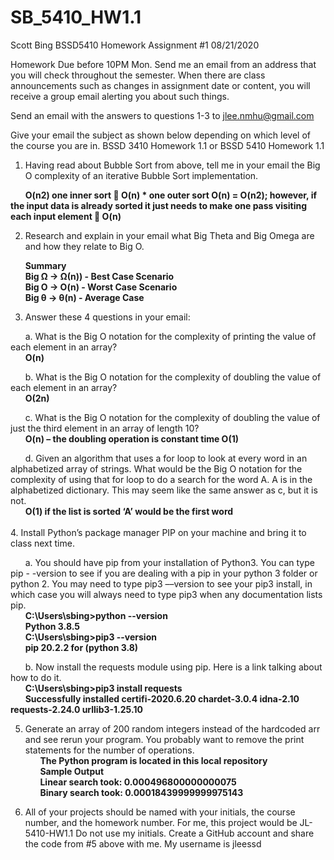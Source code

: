# SB_5410_HW1.1
Scott Bing BSSD5410 Homework Assignment #1
08/21/2020

Homework Due before 10PM Mon.
Send me an email from an address that you will check throughout the semester. When there are class announcements such as changes in assignment date or content, you will receive a group email alerting you about such things.

Send an email with the answers to questions 1-3 to jlee.nmhu@gmail.com

Give your email the subject as shown below depending on which level of the course you are in.
BSSD 3410 Homework 1.1 or
BSSD 5410 Homework 1.1

1.	Having read about Bubble Sort from above, tell me in your email the Big O complexity of an iterative Bubble Sort implementation.

&nbsp;&nbsp;&nbsp;&nbsp;&nbsp;&nbsp;**O(n2) one inner sort  O(n) * one outer sort O(n) = O(n2); however, if the input data is already sorted it just needs to make one pass visiting each input element  	O(n)**

2.	Research and explain in your email what Big Theta and Big Omega are and how they relate to Big O.

&nbsp;&nbsp;&nbsp;&nbsp;&nbsp;&nbsp;**Summary**<br>
&nbsp;&nbsp;&nbsp;&nbsp;&nbsp;&nbsp;**Big Ω &rarr; Ω(n)) - Best Case Scenario**<br>
&nbsp;&nbsp;&nbsp;&nbsp;&nbsp;&nbsp;**Big O &rarr; O(n) - Worst Case Scenario**<br>
&nbsp;&nbsp;&nbsp;&nbsp;&nbsp;&nbsp;**Big θ &rarr; θ(n)  - Average Case**<br>

3.	Answer these 4 questions in your email:

&nbsp;&nbsp;&nbsp;&nbsp;&nbsp;&nbsp;a.	What is the Big O notation for the complexity of printing the value of each element in an array?<br>
	&nbsp;&nbsp;&nbsp;&nbsp;&nbsp;&nbsp;**__O(n)__**

&nbsp;&nbsp;&nbsp;&nbsp;&nbsp;&nbsp;b.	What is the Big O notation for the complexity of doubling the value of each element in an array?<br>
	&nbsp;&nbsp;&nbsp;&nbsp;&nbsp;&nbsp;**__O(2n)__**

&nbsp;&nbsp;&nbsp;&nbsp;&nbsp;&nbsp;c.	What is the Big O notation for the complexity of doubling the value of just the third element in an array of length 10?<br>
	&nbsp;&nbsp;&nbsp;&nbsp;&nbsp;&nbsp;**__O(n) – the doubling operation is constant time O(1)__**

&nbsp;&nbsp;&nbsp;&nbsp;&nbsp;&nbsp;d.	Given an algorithm that uses a for loop to look at every word in an alphabetized array of strings. What would be the Big O notation for the complexity of using that for loop to do a search for the word A. A is in the alphabetized dictionary. This may seem like the same answer as c, but it is not.<br>
	&nbsp;&nbsp;&nbsp;&nbsp;&nbsp;&nbsp;**O(1)  if the list is sorted ‘A’ would be the first word**<br><br>
4.	Install Python’s package manager PIP on your machine and bring it to class next time.

&nbsp;&nbsp;&nbsp;&nbsp;&nbsp;&nbsp;a.	You should have pip from your installation of Python3.  You can type pip - -version to see if you are dealing with a pip in your python 3 folder or python 2. You may need to type pip3 &ndash;&ndash;version to see your pip3 install, in which case you will always need to type pip3 when any documentation lists pip.<br>
	&nbsp;&nbsp;&nbsp;&nbsp;&nbsp;&nbsp;**C:\Users\sbing>python --version**<br>
	&nbsp;&nbsp;&nbsp;&nbsp;&nbsp;&nbsp;**Python 3.8.5**<br>
	&nbsp;&nbsp;&nbsp;&nbsp;&nbsp;&nbsp;**C:\Users\sbing>pip3 --version**<br>
	&nbsp;&nbsp;&nbsp;&nbsp;&nbsp;&nbsp;**pip 20.2.2 for (python 3.8)**<br>

&nbsp;&nbsp;&nbsp;&nbsp;&nbsp;&nbsp;b.	Now install the requests module using pip. Here is a link talking about how to do it. <br>
	&nbsp;&nbsp;&nbsp;&nbsp;&nbsp;&nbsp;**C:\Users\sbing>pip3 install requests**<br>
	&nbsp;&nbsp;&nbsp;&nbsp;&nbsp;&nbsp;**Successfully installed certifi-2020.6.20 chardet-3.0.4 idna-2.10 requests-2.24.0 urllib3-1.25.10**<br>

5.	Generate an array of 200 random integers instead of the hardcoded arr and see rerun your program. You probably want to remove the print statements for the number of operations.<br>
	&nbsp;&nbsp;&nbsp;&nbsp;&nbsp;&nbsp;**The Python program is located in this local repository**<br><r>
	&nbsp;&nbsp;&nbsp;&nbsp;&nbsp;&nbsp;**Sample Output**<br>
	&nbsp;&nbsp;&nbsp;&nbsp;&nbsp;&nbsp;**Linear search took: 0.000496800000000075**<br>
	&nbsp;&nbsp;&nbsp;&nbsp;&nbsp;&nbsp;**Binary search took: 0.00018439999999975143**<br>


6.	All of your projects should be named with your initials, the course number, and the homework number. For me, this project would be JL-5410-HW1.1 Do not use my initials. Create a GitHub account and share the code from #5 above with me. My username is jleessd

